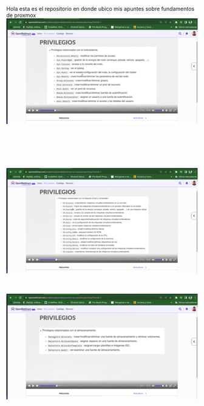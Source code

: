 Hola esta es el repositorio en donde ubico mis apuntes sobre fundamentos de proxmox
<img src="https://raw.githubusercontent.com/aelogonpin/Proxmox/main/Captura%20desde%202022-12-07%2013-54-35.png" alt="Permisos Usuarios" >

<br><br><br><br><br>


<img src="https://raw.githubusercontent.com/aelogonpin/Proxmox/main/Captura%20desde%202022-12-07%2013-57-11.png" alt="Permisos vm" >
<br><br><br><br>

<img src="https://raw.githubusercontent.com/aelogonpin/Proxmox/main/Captura%20desde%202022-12-07%2014-13-00.png" alt="Permisos Almacenamiento" >

